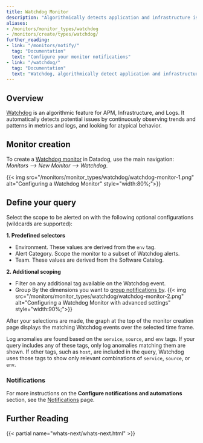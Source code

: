 ```yaml
---
title: Watchdog Monitor
description: "Algorithmically detects application and infrastructure issues."
aliases:
- /monitors/monitor_types/watchdog
- /monitors/create/types/watchdog/
further_reading:
- link: "/monitors/notify/"
  tag: "Documentation"
  text: "Configure your monitor notifications"
- link: "/watchdog/"
  tag: "Documentation"
  text: "Watchdog, algorithmically detect application and infrastructure issues"
---
```


## Overview

[Watchdog][1] is an algorithmic feature for APM, Infrastructure, and Logs. It automatically detects potential issues by continuously observing trends and patterns in metrics and logs, and looking for atypical behavior.

## Monitor creation

To create a [Watchdog monitor][2] in Datadog, use the main navigation: *Monitors --> New Monitor --> Watchdog*.

{{< img src="/monitors/monitor_types/watchdog/watchdog-monitor-1.png" alt="Configuring a Watchdog Monitor" style="width:80%;">}}

## Define your query
Select the scope to be alerted on with the following optional configurations (wildcards are supported):

**1. Predefined selectors**
* Environment. These values are derived from the `env` tag.
* Alert Category. Scope the monitor to a subset of Watchdog alerts.
* Team. These values are derived from the Software Catalog.

**2. Additional scoping**
* Filter on any additional tag available on the Watchdog event.
* Group By the dimensions you want to [group notifications by][3].
{{< img src="/monitors/monitor_types/watchdog/watchdog-monitor-2.png" alt="Configuring a Watchdog Monitor with advanced settings" style="width:90%;">}}

After your selections are made, the graph at the top of the monitor creation page displays the matching Watchdog events over the selected time frame. 

Log anomalies are found based on the `service`, `source`, and `env` tags. If your query includes any of these tags, only log anomalies matching them are shown. If other tags, such as `host`, are included in the query, Watchdog uses those tags to show only relevant combinations of `service`, `source`, or `env`.

### Notifications

For more instructions on the **Configure notifications and automations** section, see the [Notifications][4] page.

## Further Reading

{{< partial name="whats-next/whats-next.html" >}}

[1]: /watchdog/
[2]: https://app.datadoghq.com/monitors/create/watchdog
[3]: /monitors/configuration/?tab=thresholdalert#alert-grouping
[4]: /monitors/notify/
